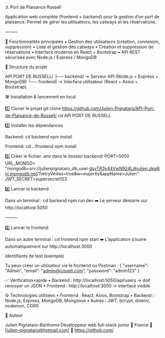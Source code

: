 ⚓ Port de Plaisance Russell

Application web complète (frontend + backend) pour la gestion d’un port de plaisance.
Permet de gérer les utilisateurs, les catways et les réservations.

⸻

🚀 Fonctionnalités principales
	•	Gestion des utilisateurs (création, connexion, suppression)
	•	Liste et gestion des catways
	•	Création et suppression de réservations
	•	Interface moderne en React + Bootstrap
	•	API REST sécurisée avec Node.js / Express / MongoDB

🧩 Structure du projet

API PORT DE RUSSELL/
├── backend/     → Serveur API (Node.js + Express + MongoDB)
└── frontend/    → Interface utilisateur (React + Axios + Bootstrap)

🛠️ Installation & lancement en local

1️⃣ Cloner le projet
git clone https://github.com/Julien-Pignataro/API-Port-de-Plaisance-de-Russell/
cd API PORT DE RUSSELL

2️⃣ Installer les dépendances

Backend:
cd backend
npm install

Frontend:
cd ../frontend
npm install

3️⃣ Créer le fichier .env dans le dossier backend/
PORT=5050
URL_MONGO= "mongodb+srv://julienpignataro_db_user:dsyTR3y44VwN924L@julien.zkqi6nj.mongodb.net/?retryWrites=true&w=majority&appName=Julien"
JWT_SECRET=supersecret123

4️⃣ Lancer le backend

Dans un terminal :
cd backend
npm run dev
➡️ Le serveur démarre sur http://localhost:5050

⸻

5️⃣ Lancer le frontend

Dans un autre terminal :
cd frontend
npm start
➡️ L’application s’ouvre automatiquement sur http://localhost:3000

 Identifiants de test (exemple)

Tu peux créer un utilisateur via le frontend ou Postman :
{
  "username": "Admin",
  "email": "admin@russell.com",
  "password": "admin123"
}

✅ Vérification rapide
	•	Backend : http://localhost:5050/api/users → doit renvoyer un JSON
	•	Frontend : http://localhost:3000 → interface visible

⚙️ Technologies utilisées
	•	Frontend : React, Axios, Bootstrap
	•	Backend : Node.js, Express, MongoDB, Mongoose
	•	Autres : JWT, bcrypt, dotenv, nodemon, CORS


  🧾 Auteur

Julien Pignataro-Barthome
Développeur web full-stack junior
📍 France
📧 [julien-pignataro@hotmail.com]
🔗 https://github.com/

